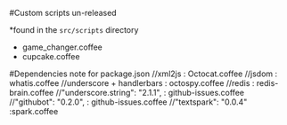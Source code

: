 #Custom scripts un-released


*found in the `src/scripts` directory

* game_changer.coffee
* cupcake.coffee

#Dependencies note for package.json
//xml2js : Octocat.coffee
//jsdom : whatis.coffee
//underscore + handlerbars : octospy.coffee
//redis : redis-brain.coffee
//"underscore.string": "2.1.1", : github-issues.coffee
//"githubot": "0.2.0", : github-issues.coffee
//"textspark": "0.0.4" :spark.coffee
